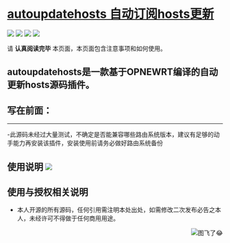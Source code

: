 [autoupdatehosts 自动订阅hosts更新](luci-app-autoupdatehosts)
==========================================

[![](https://img.shields.io/badge/-目录:-696969.svg)](#readme) [![](https://img.shields.io/badge/-使用说明-F5F5F5.svg)](#使用说明-) [![](https://img.shields.io/badge/-说明-F5F5F5.svg)](#说明-) [![](https://img.shields.io/badge/-捐助-F5F5F5.svg)](#捐助-) 

请 **认真阅读完毕** 本页面，本页面包含注意事项和如何使用。

autoupdatehosts是一款基于OPNEWRT编译的自动更新hosts源码插件。
-----------------------------------------

## 写在前面：
----------------------------------
   -此源码未经过大量测试，不确定是否能兼容哪些路由系统版本，建议有足够的动手能力再安装该插件，安装使用前请务必做好路由系统备份

## 使用说明 [![](https://img.shields.io/badge/-使用说明-F5F5F5.svg)](#使用说明-) 



## 使用与授权相关说明
 
- 本人开源的所有源码，任何引用需注明本处出处，如需修改二次发布必告之本人，未经许可不得做于任何商用用途。


<a href="#readme">
    <img src="https://img.shields.io/badge/-返回顶部-orange.svg" alt="图飞了😂" title="返回顶部" align="right"/>
</a>

